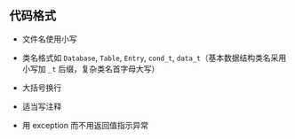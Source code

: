 
## 代码格式

- 文件名使用小写

- 类名格式如 `Database`, `Table`, `Entry`, `cond_t`, `data_t`（基本数据结构类名采用小写加 `_t` 后缀，复杂类名首字母大写）

- 大括号换行

- 适当写注释

- 用 exception 而不用返回值指示异常
